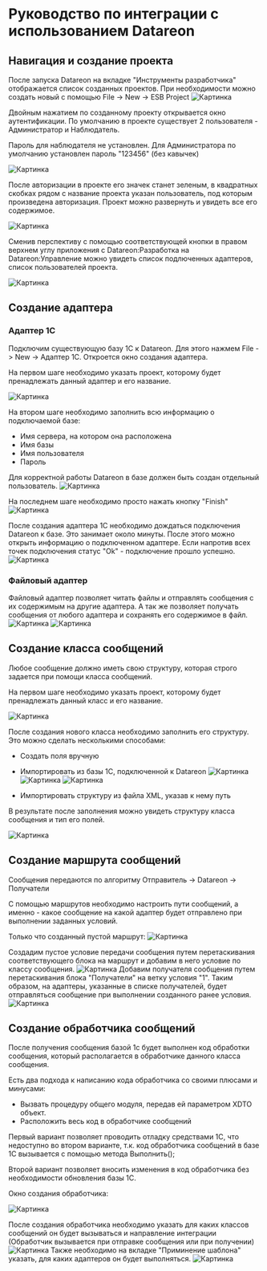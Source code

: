 # Руководство по интеграции с использованием Datareon

## Навигация и создание проекта

После запуска Datareon на вкладке "Инструменты разработчика" отображается список созданных проектов. При необходимости можно создать новый с помощью File -> New -> ESB Project
![Картинка][image3]

Двойным нажатием по созданному проекту открывается окно аутентификации. По умолчанию в проекте существует 2 пользователя - Администратор и Наблюдатель.

Пароль для наблюдателя не установлен. Для Администратора по умолчанию установлен пароль "123456" (без кавычек)

![Картинка][image1]

После авторизации в проекте его значек станет зеленым, в квадратных скобках рядом с название проекта указан пользователь, под которым произведена авторизация. Проект можно развернуть и увидеть все его содержимое.

![Картинка][image2]

Сменив перспективу с помощью соответствующей кнопки в правом верхнем углу приложения с Datareon:Разработка на Datareon:Управление можно увидеть список подлюченных адаптеров, список пользователей проекта.

![Картинка][image4]
## Создание адаптера
### Адаптер 1С
Подключим существующую базу 1С к Datareon. Для этого нажмем File -> New -> Адаптер 1С. Откроется окно создания адаптера.

На первом шаге необходимо указать проект, которому будет пренадлежать данный адаптер и его название.

![Картинка][image5]

На втором шаге необходимо заполнить всю информацию о подключаемой базе:
* Имя сервера, на котором она расположена
* Имя базы
* Имя пользователя
* Пароль

Для корректной работы Datareon в базе должен быть создан отдельный пользователь.
![Картинка][image6]

На последнем шаге необходимо просто нажать кнопку "Finish"
![Картинка][image8]

После создания адаптера 1С необходимо дождаться подключения Datareon к базе. Это занимает около минуты. После этого можно открыть информацию о подключенном адаптере. Если напротив всех точек подключения статус "Ok" - подключение прошло успешно.
![Картинка][image9]
### Файловый адаптер
Файловый адаптер позволяет читать файлы и отправлять сообщения с их содержимым на другие адаптера. А так же позволяет получать сообщения от любого адаптера и сохранять его содержимое в файл.
![Картинка][image10]
![Картинка][image11]
## Создание класса сообщений
Любое сообщение должно иметь свою структуру, которая строго задается при помощи класса сообщений. 

На первом шаге необходимо указать проект, которому будет пренадлежать данный класс и его название.

![Картинка][image12]

После создания нового класса необходимо заполнить его структуру. Это можно сделать несколькими способами:

* Создать поля вручную

* Импортировать из базы 1С, подключенной к Datareon
![Картинка][image13]
![Картинка][image14]
![Картинка][image15]
* Импортировать структуру из файла XML, указав к нему путь

В результате после заполнения можно увидеть структуру класса сообщения и тип его полей.

![Картинка][image16]

## Создание маршрута сообщений
Сообщения передаются по алгоритму Отправитель -> Datareon -> Получатели

С помощью маршрутов необходимо настроить пути сообщений, а именно - какое сообщение на какой адаптер будет отправлено при выполнении заданных условий.

Только что созданный пустой маршрут:
![Картинка][image17]

Создадим пустое условие передачи сообщения путем перетаскивания соответствующего блока на маршрут и добавим в него условие по классу сообщения. 
![Картинка][image18]
Добавим получателя сообщения путем перетаскивания блока "Получатели" на ветку условия "1". Таким образом, на адаптеры, указанные в списке получателей, будет отправляться сообщение при выполнении созданного ранее условия.
![Картинка][image19]

## Создание обработчика сообщений
После получения сообщения базой 1с будет выполнен код обработки сообщения, который располагается в обработчике данного класса сообщения. 

Есть два подхода к написанию кода обработчика со своими плюсами и минусами:

* Вызвать процедуру общего модуля, передав ей параметром XDTO объект.
* Расположить весь код в обработчике сообщений

Первый вариант позволяет проводить отладку средствами 1С, что недоступно во втором варианте, т.к. код обработчика сообщений в базе 1С вызывается с помощью метода Выполнить();

Второй вариант позволяет вносить изменения в код обработчика без необходимости обновления базы 1С.

Окно создания обработчика:

![Картинка][image20]

После создания обработчика необходимо указать для каких классов сообщений он будет вызываться и направление интеграции (Обработчик вызывается при отправке сообщения или при получении)
![Картинка][image21]
Также необходимо на вкладке "Приминение шаблона" указать, для каких адаптеров он будет выполняться.
![Картинка][image22]


[image1]: /Авторизация.PNG
[image2]: /ДеревоПроекта.PNG
[image3]: /ИнструментыРазработчика.PNG
[image4]: /Обозреватель.PNG

[image5]: /СозданиеАдаптера1с/1.PNG
[image6]: /СозданиеАдаптера1с/2.PNG

[image8]: /СозданиеАдаптера1с/3.PNG
[image9]: /СозданиеАдаптера1с/СтатусПодключения.PNG
[image10]: /СозданиеАдаптера1с/ФайловыйАдаптерВходящаяТочка.PNG
[image11]: /СозданиеАдаптера1с/ФайловыйАдаптерИсходящаяТочка.PNG

[image12]: /СозданиеКласса/1.PNG
[image13]: /СозданиеКласса/2.PNG
[image14]: /СозданиеКласса/3.PNG
[image15]: /СозданиеКласса/4.PNG
[image16]: /СозданиеКласса/5.PNG

[image17]: /СозданиеМаршрута/1.PNG
[image18]: /СозданиеМаршрута/2.PNG
[image19]: /СозданиеМаршрута/3.PNG

[image20]: /СозданиеОбработчика/1.PNG
[image21]: /СозданиеОбработчика/2.PNG
[image22]: /СозданиеОбработчика/3.PNG
